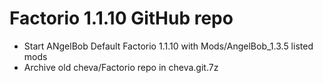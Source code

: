 # Factorio 1.1.10 GitHub repo
- Start ANgelBob Default Factorio 1.1.10 with Mods/AngelBob_1.3.5 listed mods
- Archive old cheva/Factorio repo in cheva.git.7z


